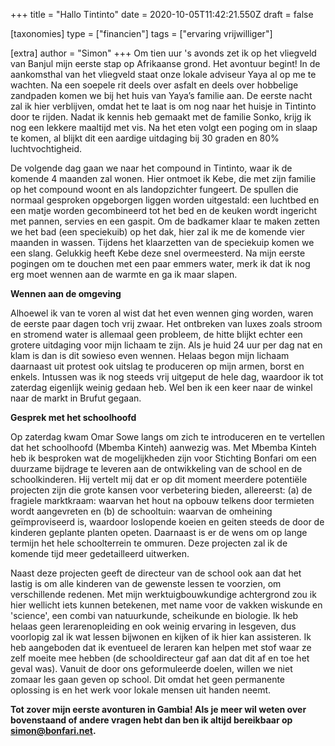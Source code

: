 +++
title = "Hallo Tintinto"
date = 2020-10-05T11:42:21.550Z
draft = false

[taxonomies]
type = ["financien"]
tags = ["ervaring vrijwilliger"]

[extra]
author = "Simon"
+++
Om tien uur 's avonds zet ik op het vliegveld van Banjul mijn eerste stap op Afrikaanse grond. Het avontuur begint! In de aankomsthal van het vliegveld staat onze lokale adviseur Yaya al op me te wachten. Na een soepele rit deels over asfalt en deels over hobbelige zandpaden komen we bij het huis van Yaya’s familie aan. De eerste nacht zal ik hier verblijven, omdat het te laat is om nog naar het huisje in Tintinto door te rijden. Nadat ik kennis heb gemaakt met de familie Sonko, krijg ik nog een lekkere maaltijd met vis. Na het eten volgt een poging om in slaap te komen, al blijkt dit een aardige uitdaging bij 30 graden en 80% luchtvochtigheid.<!-- more -->

De volgende dag gaan we naar het compound in Tintinto, waar ik de komende 4 maanden zal wonen. Hier ontmoet ik Kebe, die met zijn familie op het compound woont en als landopzichter fungeert. De spullen die normaal gesproken opgeborgen liggen worden uitgestald: een luchtbed en een matje worden gecombineerd tot het bed en de keuken wordt ingericht met pannen, servies en een gaspit. Om de badkamer klaar te maken zetten we het bad (een speciekuib) op het dak, hier zal ik me de komende vier maanden in wassen. Tijdens het klaarzetten van de speciekuip komen we een slang. Gelukkig heeft Kebe deze snel overmeesterd. Na mijn eerste pogingen om te douchen met een paar emmers water, merk ik dat ik nog erg moet wennen aan de warmte en ga ik maar slapen.

**Wennen aan de omgeving**

Alhoewel ik van te voren al wist dat het even wennen ging worden, waren de eerste paar dagen toch vrij zwaar. Het ontbreken van luxes zoals stroom en stromend water is allemaal geen probleem, de hitte blijkt echter een grotere uitdaging voor mijn lichaam te zijn. Als je huid 24 uur per dag nat en klam is dan is dit sowieso even wennen. Helaas begon mijn lichaam daarnaast uit protest ook uitslag te produceren op mijn armen, borst en enkels. Intussen was ik nog steeds vrij uitgeput de hele dag, waardoor ik tot zaterdag eigenlijk weinig gedaan heb. Wel ben ik een keer naar de winkel naar de markt in Brufut gegaan.

**Gesprek met het schoolhoofd**

Op zaterdag kwam Omar Sowe langs om zich te introduceren en te vertellen dat het schoolhoofd (Mbemba Kinteh) aanwezig was. Met Mbemba Kinteh heb ik besproken wat de mogelijkheden zijn voor Stichting Bonfari om een duurzame bijdrage te leveren aan de ontwikkeling van de school en de schoolkinderen. Hij vertelt mij dat er op dit moment meerdere potentiële projecten zijn die grote kansen voor verbetering bieden, allereerst: (a) de fragiele marktkraam: waarvan het hout na opbouw telkens door termieten wordt aangevreten en (b) de schooltuin: waarvan de omheining geïmproviseerd is, waardoor loslopende koeien en geiten steeds de door de kinderen geplante planten opeten. Daarnaast is er de wens om op lange termijn het hele schoolterrein te ommuren. Deze projecten zal ik de komende tijd meer gedetailleerd uitwerken.

Naast deze projecten geeft de directeur van de school ook aan dat het lastig is om alle kinderen van de gewenste lessen te voorzien, om verschillende redenen. Met mijn werktuigbouwkundige achtergrond zou ik hier wellicht iets kunnen betekenen, met name voor de vakken wiskunde en 'science', een combi van natuurkunde, scheikunde en biologie. Ik heb helaas geen lerarenopleiding en ook weinig ervaring in lesgeven, dus voorlopig zal ik wat lessen bijwonen en kijken of ik hier kan assisteren. Ik heb aangeboden dat ik eventueel de leraren kan helpen met stof waar ze zelf moeite mee hebben (de schooldirecteur gaf aan dat dit af en toe het geval was). Vanuit de door ons geformuleerde doelen, willen we niet zomaar les gaan geven op school. Dit omdat het geen permanente oplossing is en het werk voor lokale mensen uit handen neemt.

**Tot zover mijn eerste avonturen in Gambia! Als je meer wil weten over bovenstaand of andere vragen hebt dan ben ik altijd bereikbaar op simon@bonfari.net.**

<!--EndFragment-->